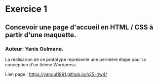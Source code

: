 # Exercice 1 

## Concevoir une page d'accueil en HTML / CSS à partir d'une maquette.

### Auteur: Yanis Oulmane.

La réalisarion de ce prototype représente une permière étape pour la conception d'un thème Wordpress.

Lien page : https://yanoul1991.github.io/h25-4w4/